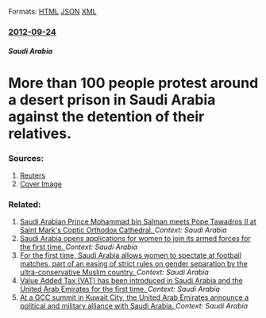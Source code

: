 
Formats: [HTML](/news/2012/09/24/more-than-100-people-protest-around-a-desert-prison-in-saudi-arabia-against-the-detention-of-their-relatives.html)  [JSON](/news/2012/09/24/more-than-100-people-protest-around-a-desert-prison-in-saudi-arabia-against-the-detention-of-their-relatives.json)  [XML](/news/2012/09/24/more-than-100-people-protest-around-a-desert-prison-in-saudi-arabia-against-the-detention-of-their-relatives.xml)  

### [2012-09-24](/news/2012/09/24/index.md)

##### Saudi Arabia
# More than 100 people protest around a desert prison in Saudi Arabia against the detention of their relatives. 




### Sources:

1. [Reuters](https://www.reuters.com/article/2012/09/24/us-saudi-protests-idUSBRE88N0F520120924)
1. [Cover Image](https://s4.reutersmedia.net/resources_v2/images/rcom-default.png)

### Related:

1. [Saudi Arabian Prince Mohammad bin Salman meets Pope Tawadros II at Saint Mark's Coptic Orthodox Cathedral. ](/news/2018/03/5/saudi-arabian-prince-mohammad-bin-salman-meets-pope-tawadros-ii-at-saint-mark-s-coptic-orthodox-cathedral.md) _Context: Saudi Arabia_
2. [Saudi Arabia opens applications for women to join its armed forces for the first time. ](/news/2018/02/26/saudi-arabia-opens-applications-for-women-to-join-its-armed-forces-for-the-first-time.md) _Context: Saudi Arabia_
3. [For the first time, Saudi Arabia allows women to spectate at football matches, part of an easing of strict rules on gender separation by the ultra-conservative Muslim country. ](/news/2018/01/12/for-the-first-time-saudi-arabia-allows-women-to-spectate-at-football-matches-part-of-an-easing-of-strict-rules-on-gender-separation-by-the.md) _Context: Saudi Arabia_
4. [Value Added Tax (VAT) has been introduced in Saudi Arabia and the United Arab Emirates for the first time. ](/news/2018/01/1/value-added-tax-vat-has-been-introduced-in-saudi-arabia-and-the-united-arab-emirates-for-the-first-time.md) _Context: Saudi Arabia_
5. [At a GCC summit in Kuwait City, the United Arab Emirates announce a political and military alliance with Saudi Arabia. ](/news/2017/12/5/at-a-gcc-summit-in-kuwait-city-the-united-arab-emirates-announce-a-political-and-military-alliance-with-saudi-arabia.md) _Context: Saudi Arabia_
